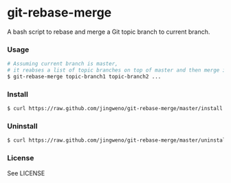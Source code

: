 git-rebase-merge
============

A bash script to rebase and merge a Git topic branch to current branch.

### Usage

```sh
# Assuming current branch is master,
# it reabses a list of topic branches on top of master and then merge into master
$ git-rebase-merge topic-branch1 topic-branch2 ...
```

### Install

```sh
$ curl https://raw.github.com/jingweno/git-rebase-merge/master/install | sh
```

### Uninstall

```sh
$ curl https://raw.github.com/jingweno/git-rebase-merge/master/uninstall | sh
```

### License

See LICENSE
